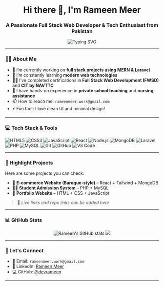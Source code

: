 <h1 align="center">Hi there 👋, I'm Rameen Meer</h1>
<h3 align="center">A Passionate Full Stack Web Developer & Tech Enthusiast from Pakistan</h3>

<p align="center">
  <img src="https://readme-typing-svg.demolab.com?font=Fira+Code&pause=1000&color=F76D6D&center=true&vCenter=true&width=435&lines=Full+Stack+Web+Developer;MERN+Stack+%F0%9F%92%BB;PHP+%7C+Laravel+%7C+MySQL;Freelancer+%7C+Tech+Learner+%F0%9F%91%8D" alt="Typing SVG" />
</p>

---

### 🧑‍💻 About Me

- 🔭 I’m currently working on **full stack projects using MERN & Laravel**
- 🌱 I’m constantly learning **modern web technologies**
- 👩‍💻 I’ve completed certifications in **Full Stack Web Development (FWSD)** and **CIT by NAVTTC**
- 💼 I have hands-on experience in **private school teaching** and **nursing assistance**
- 📫 How to reach me: `rameenmeer.work@gmail.com`
- ⚡ Fun fact: I love clean UI and minimal design!

---

### 💻 Tech Stack & Tools

![HTML5](https://img.shields.io/badge/HTML5-E34F26?style=flat-square&logo=html5&logoColor=white)
![CSS3](https://img.shields.io/badge/CSS3-1572B6?style=flat-square&logo=css3&logoColor=white)
![JavaScript](https://img.shields.io/badge/JavaScript-F7DF1E?style=flat-square&logo=javascript&logoColor=black)
![React](https://img.shields.io/badge/React-20232A?style=flat-square&logo=react&logoColor=61DAFB)
![Node.js](https://img.shields.io/badge/Node.js-339933?style=flat-square&logo=nodedotjs&logoColor=white)
![MongoDB](https://img.shields.io/badge/MongoDB-4EA94B?style=flat-square&logo=mongodb&logoColor=white)
![Laravel](https://img.shields.io/badge/Laravel-FF2D20?style=flat-square&logo=laravel&logoColor=white)
![PHP](https://img.shields.io/badge/PHP-777BB4?style=flat-square&logo=php&logoColor=white)
![MySQL](https://img.shields.io/badge/MySQL-4479A1?style=flat-square&logo=mysql&logoColor=white)
![Git](https://img.shields.io/badge/Git-F05032?style=flat-square&logo=git&logoColor=white)
![GitHub](https://img.shields.io/badge/GitHub-181717?style=flat-square&logo=github&logoColor=white)
![VS Code](https://img.shields.io/badge/VS%20Code-007ACC?style=flat-square&logo=visual-studio-code&logoColor=white)

---

### 📌 Highlight Projects

Here are some projects you can check:

- 🛒 **E-commerce Website (Baroque-style)** – React + Tailwind + MongoDB
- 👩‍🎓 **Student Admission System** – PHP + MySQL
- 💼 **Portfolio Website** – HTML + CSS + JavaScript

> 📍 *Live links and repo links can be added here*

---

### 📊 GitHub Stats

<p align="center">
  <img src="https://github-readme-stats.vercel.app/api?username=devrameen&show_icons=true&theme=radical" alt="Rameen's GitHub stats" />
  <img src="https://github-readme-streak-stats.herokuapp.com?user=devrameen&theme=radical" />
</p>

---

### 🤝 Let's Connect

- 💌 Email: `rameenmeer.work@gmail.com`
- 💼 LinkedIn: [Rameen Meer](https://www.linkedin.com/in/devrameen)
- 💻 GitHub: [@devrameen](https://github.com/devrameen)

---

